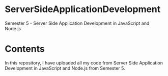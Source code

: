 # ServerSideApplicationDevelopment
Semester 5 - Server Side Application Development in JavaScript and Node.js

# Contents
In this repository, I have uploaded all my code from Server Side Application Development in JavaScript and Node.js from Semester 5.
